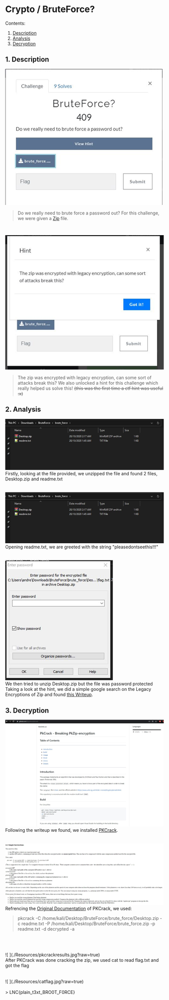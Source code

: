# Crypto / BruteForce?

Contents:
 1. [Description](#1-description)
 2. [Analysis](#2-analysis)
 3. [Decryption](#3-decryption)
 
## 1.  Description
![ ](./Resources/chall.jpg?raw=true)
<br>

>Do we really need to brute force a password out?
For this challenge, we were given a [Zip](./Resources/brute_force.zip) file.
<br>

![ ](./Resources/chall2.jpg?raw=true)
<br>

> The zip was encrypted with legacy encryption, can some sort of attacks break this?
We also unlocked a hint for this challenge which really helped us solve this! 
~~(this was the first time a ctf hint was useful :x)~~

## 2. Analysis
![ ](./Resources/file.jpg?raw=true)
<br>
Firstly, looking at the file provided, we unzipped the file and found 2 files, Desktop.zip and readme.txt
<br>
<br>
<br>
![ ](./Resources/readme1.jpg?raw=true)
<br>
Opening readme.txt, we are greeted with the string "pleasedontseethis!!!"
<br>
<br>
<br>
![ ](./Resources/desktopfile.jpg?raw=true)
<br>
We then tried to unzip Desktop.zip but the file was password protected
<br>
Taking a look at the hint, we did a simple google search on the Legacy Encryptions of Zip and found [this Writeup](https://medium.com/@alloygoh/neverlan-ctf-2018-writeups-935ce1fdb5bb).

## 3. Decryption
![ ](./Resources/pkcracksource.jpg?raw=true)
<br>
Following the writeup we found, we installed [PKCrack](https://github.com/keyunluo/pkcrack).
<br>
<br>
<br>
![ ](./Resources/pkcrackdocs.jpg?raw=true)
<br>
Refrencing the [Original Documentation](https://www.unix-ag.uni-kl.de/~conrad/krypto/pkcrack/pkcrack-readme.html) of PKCrack, we used:
<br>
> pkcrack -C /home/kali/Desktop/BruteForce/brute_force/Desktop.zip -c readme.txt -P /home/kali/Desktop/BruteForce/brute_force.zip -p readme.txt -d decrypted -a
<br>
<br>
<br>
![ ](./Resources/pkcrackresults.jpg?raw=true)
<br>
After PKCrack was done cracking the zip, we used cat to read flag.txt and got the flag
<br>
<br>
<br>
![ ](./Resources/catflag.jpg?raw=true)
<br>
<br>
> LNC{plain_t3xt_BRO0T_F0RCE}
